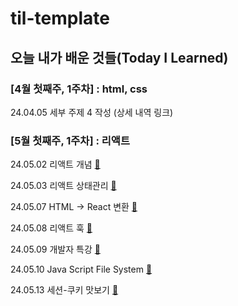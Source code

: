 # til-template

## 오늘 내가 배운 것들(Today I Learned)

### [4월 첫째주, 1주차] : html, css

24.04.05 세부 주제 4 작성 (상세 내역 링크)


### [5월 첫째주, 1주차] : 리액트

24.05.02 리액트 개념 [🌱](https://github.com/100-hours-a-week/theo-til/blob/main/May/2024-05-02.md)

24.05.03 리액트 상태관리 [🌱](https://github.com/100-hours-a-week/theo-til/blob/main/May/2024-05-03.md)

24.05.07 HTML -> React 변환 [🌱](https://github.com/100-hours-a-week/theo-til/blob/main/May/2024-05-07.md)

24.05.08 리액트 훅 [🌱](https://github.com/100-hours-a-week/theo-til/blob/main/May/2024-05-08.md)

24.05.09 개발자 특강 [🌱](https://github.com/100-hours-a-week/theo-til/blob/main/May/2024-05-09.md)

24.05.10 Java Script File System [🌱](https://github.com/100-hours-a-week/theo-til/blob/main/May/2024-05-10.md)

24.05.13 세션-쿠키 맛보기 [🌱](https://github.com/100-hours-a-week/theo-til/blob/main/May/2024-05-13.md)
